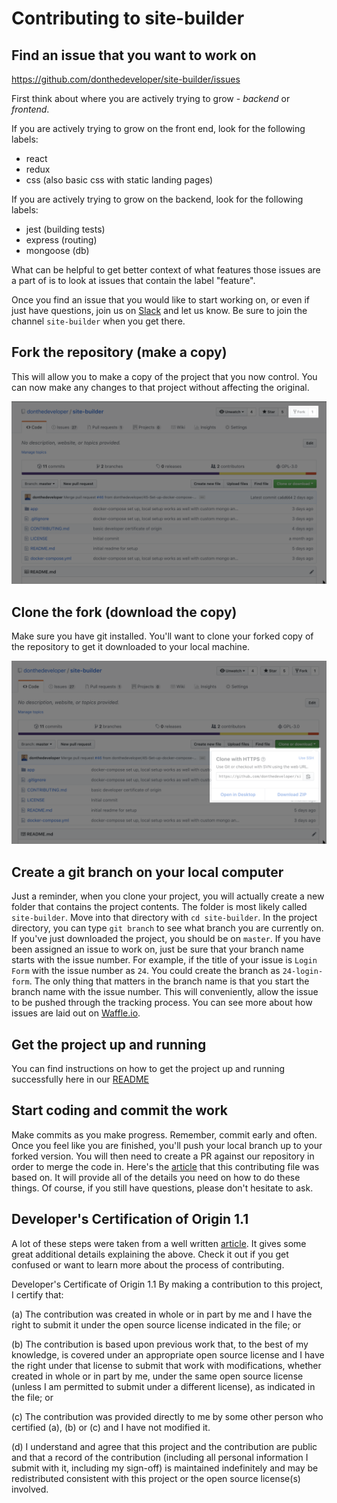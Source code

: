 # Contributing to site-builder

## Find an issue that you want to work on

https://github.com/donthedeveloper/site-builder/issues

First think about where you are actively trying to grow - *backend* or *frontend*.

If you are actively trying to grow on the front end, look for the following labels:
- react
- redux
- css (also basic css with static landing pages)

If you are actively trying to grow on the backend, look for the following labels:
- jest (building tests)
- express (routing)
- mongoose (db)

What can be helpful to get better context of what features those issues are a part of is to look at issues that contain the label "feature".

Once you find an issue that you would like to start working on, or even if just have questions, join us on [Slack](http://slack.donthedeveloper.tv) and let us know. Be sure to join the channel `site-builder` when you get there.

## Fork the repository (make a copy)

This will allow you to make a copy of the project that you now control. You can now make any changes to that project without affecting the original.

![fork the repository](fork.png)

## Clone the fork (download the copy)

Make sure you have git installed. You'll want to clone your forked copy of the repository to get it downloaded to your local machine.

![clone the fork](clone.png)

## Create a git branch on your local computer

Just a reminder, when you clone your project, you will actually create a new folder that contains the project contents. The folder is most likely called `site-builder`. Move into that directory with `cd site-builder`. In the project directory, you can type `git branch` to see what branch you are currently on. If you've just downloaded the project, you should be on `master`. If you have been assigned an issue to work on, just be sure that your branch name starts with the issue number. For example, if the title of your issue is `Login Form` with the issue number as `24`. You could create the branch as `24-login-form`. The only thing that matters in the branch name is that you start the branch name with the issue number. This will conveniently, allow the issue to be pushed through the tracking process. You can see more about how issues are laid out on [Waffle.io](https://waffle.io/donthedeveloper/site-builder/join).

## Get the project up and running

You can find instructions on how to get the project up and running successfully here in our [README](README.md)

## Start coding and commit the work

Make commits as you make progress. Remember, commit early and often. Once you feel like you are finished, you'll push your local branch up to your forked version. You will then need to create a PR against our repository in order to merge the code in. Here's the [article](https://medium.com/@jenweber/your-first-open-source-contribution-a-step-by-step-technical-guide-d3aca55cc5a6) that this contributing file was based on. It will provide all of the details you need on how to do these things. Of course, if you still have questions, please don't hesitate to ask.

<!-- ## Run tests -->

<!-- ## Open up a Pull Request -->

<!-- ## Expect feedback and respond with changes -->

<!-- ## It's merged in -->

<!-- ## Updating your fork -->

## Developer's Certification of Origin 1.1

A lot of these steps were taken from a well written [article](https://medium.com/@jenweber/your-first-open-source-contribution-a-step-by-step-technical-guide-d3aca55cc5a6). It gives some great additional details explaining the above. Check it out if you get confused or want to learn more about the process of contributing.

Developer's Certificate of Origin 1.1
By making a contribution to this project, I certify that:

(a) The contribution was created in whole or in part by me and I have the right to submit it under the open source license indicated in the file; or

(b) The contribution is based upon previous work that, to the best of my knowledge, is covered under an appropriate open source license and I have the right under that license to submit that work with modifications, whether created in whole or in part by me, under the same open source license (unless I am permitted to submit under a different license), as indicated in the file; or

(c) The contribution was provided directly to me by some other person who certified (a), (b) or (c) and I have not modified it.

(d) I understand and agree that this project and the contribution are public and that a record of the contribution (including all personal information I submit with it, including my sign-off) is maintained indefinitely and may be redistributed consistent with this project or the open source license(s) involved.